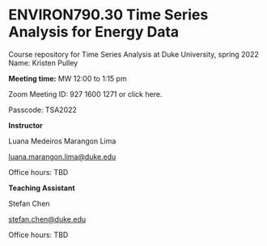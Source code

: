 # ENVIRON790.30 Time Series Analysis for Energy Data

Course repository for Time Series Analysis at Duke University, spring 2022
Name: Kristen Pulley

**Meeting time:** MW 12:00 to 1:15 pm

Zoom Meeting ID: 927 1600 1271 or click here.

Passcode: TSA2022


**Instructor** 

Luana Medeiros Marangon Lima

luana.marangon.lima@duke.edu

Office hours: TBD


**Teaching Assistant**

Stefan Chen

stefan.chen@duke.edu

Office hours: TBD
